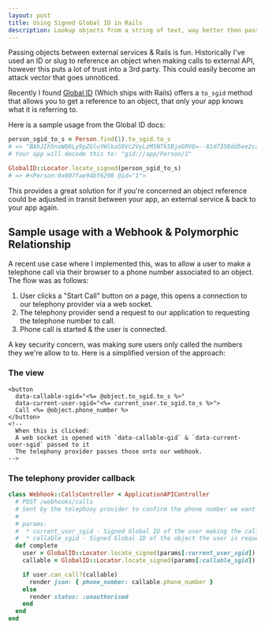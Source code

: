 ```yaml
---
layout: post
title: Using Signed Global ID in Rails
description: Lookup objects from a string of text, way better then passing ID references around.
---
```


Passing objects between external services & Rails is fun. Historically I've used an ID or slug to reference an object when making calls to external API, however this puts a lot of trust into a 3rd party. This could easily become an attack vector that goes unnoticed.

Recently I found [Global ID](https://github.com/rails/globalid) (Which ships with Rails) offers a `to_sgid` method that allows you to get a reference to an object, that only your app knows what it is referring to.

Here is a sample usage from the Global ID docs:

```ruby
person_sgid_to_s = Person.find(1).to_sgid.to_s
# => "BAhJIh5naWQ6Ly9pZGluYWlkaS9Vc2VyLzM5NTk5BjoGRVQ=--81d7358dd5ee2ca33189bb404592df5e8d11420e"
# Your app will decode this to: "gid://app/Person/1"

GlobalID::Locator.locate_signed(person_sgid_to_s)
# => #<Person:0x007fae94bf6298 @id="1">
```

This provides a great solution for if you're concerned an object reference could be adjusted in transit between your app, an external service & back to your app again.

## Sample usage with a Webhook & Polymorphic Relationship

A recent use case where I implemented this, was to allow a user to make a telephone call via their browser to a phone number associated to an object. The flow was as follows:

1. User clicks a "Start Call" button on a page, this opens a connection to our telephony provider via a web socket.
2. The telephony provider send a request to our application to requesting the telephone number to call.
3. Phone call is started & the user is connected.

A key security concern, was making sure users only called the numbers they we're allow to to. Here is a simplified version of the approach:

### The view

```erb
<button
  data-callable-sgid="<%= @object.to_sgid.to_s %>"
  data-current-user-sgid="<%= current_user.to_sgid.to_s %>">
  Call <%= @object.phone_number %>
</button>
<!--
  When this is clicked:
  A web socket is opened with `data-callable-gid` & `data-current-user-sgid` passed to it
  The telephony provider passes those onto our webhook.
-->
```

### The telephony provider callback

```ruby
class Webhook::CallsController < ApplicationAPIController
  # POST /webhooks/calls
  # Sent by the telephony provider to confirm the phone number we want to call:
  #
  # params:
  #  * current_user_sgid - Signed Global ID of the user making the call.
  #  * callable_sgid - Signed Global ID of the object the user is requesting to call.
  def complete
    user = GlobalID::Locator.locate_signed(params[:current_user_sgid])
    callable = GlobalID::Locator.locate_signed(params[:callable_sgid])

    if user.can_call?(callable)
      render json: { phone_number: callable.phone_number }
    else
      render status: :unauthorised
    end
  end
end
```

